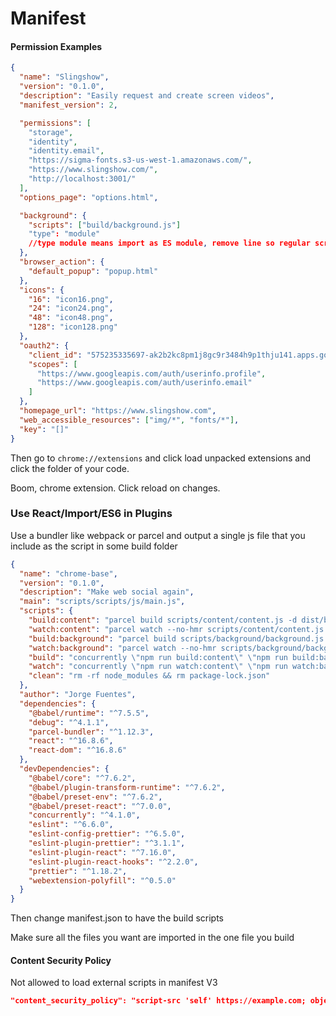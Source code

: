 # Manifest

#### Permission Examples

```json
{
  "name": "Slingshow",
  "version": "0.1.0",
  "description": "Easily request and create screen videos",
  "manifest_version": 2,

  "permissions": [
    "storage",
    "identity",
    "identity.email",
    "https://sigma-fonts.s3-us-west-1.amazonaws.com/",
    "https://www.slingshow.com/",
    "http://localhost:3001/"
  ],
  "options_page": "options.html",

  "background": {
    "scripts": ["build/background.js"]
    "type": "module"
    //type module means import as ES module, remove line so regular script
  },
  "browser_action": {
    "default_popup": "popup.html"
  },
  "icons": {
    "16": "icon16.png",
    "24": "icon24.png",
    "48": "icon48.png",
    "128": "icon128.png"
  },
  "oauth2": {
    "client_id": "575235335697-ak2b2kc8pm1j8gc9r3484h9p1thju141.apps.googleusercontent.com",
    "scopes": [
      "https://www.googleapis.com/auth/userinfo.profile",
      "https://www.googleapis.com/auth/userinfo.email"
    ]
  },
  "homepage_url": "https://www.slingshow.com",
  "web_accessible_resources": ["img/*", "fonts/*"],
  "key": "[]"
}
```

Then go to `chrome://extensions` and click load unpacked extensions and click the folder of your code.

Boom, chrome extension. Click reload on changes.

### Use React/Import/ES6 in Plugins

Use a bundler like webpack or parcel and output a single js file that you include as the script in some build folder

```json
{
  "name": "chrome-base",
  "version": "0.1.0",
  "description": "Make web social again",
  "main": "scripts/scripts/js/main.js",
  "scripts": {
    "build:content": "parcel build scripts/content/content.js -d dist/build/ -o content.js",
    "watch:content": "parcel watch --no-hmr scripts/content/content.js -d dist/build/ -o content.js",
    "build:background": "parcel build scripts/background/background.js -d dist/build/ -o background.js",
    "watch:background": "parcel watch --no-hmr scripts/background/background.js -d dist/build/ -o background.js",
    "build": "concurrently \"npm run build:content\" \"npm run build:background\"",
    "watch": "concurrently \"npm run watch:content\" \"npm run watch:background\"",
    "clean": "rm -rf node_modules && rm package-lock.json"
  },
  "author": "Jorge Fuentes",
  "dependencies": {
    "@babel/runtime": "^7.5.5",
    "debug": "^4.1.1",
    "parcel-bundler": "^1.12.3",
    "react": "^16.8.6",
    "react-dom": "^16.8.6"
  },
  "devDependencies": {
    "@babel/core": "^7.6.2",
    "@babel/plugin-transform-runtime": "^7.6.2",
    "@babel/preset-env": "^7.6.2",
    "@babel/preset-react": "^7.0.0",
    "concurrently": "^4.1.0",
    "eslint": "^6.6.0",
    "eslint-config-prettier": "^6.5.0",
    "eslint-plugin-prettier": "^3.1.1",
    "eslint-plugin-react": "^7.16.0",
    "eslint-plugin-react-hooks": "^2.2.0",
    "prettier": "^1.18.2",
    "webextension-polyfill": "^0.5.0"
  }
}
```

Then change manifest.json to have the build scripts

Make sure all the files you want are imported in the one file you build

#### Content Security Policy

Not allowed to load external scripts in manifest V3

```json
"content_security_policy": "script-src 'self' https://example.com; object-src 'self'"
```

